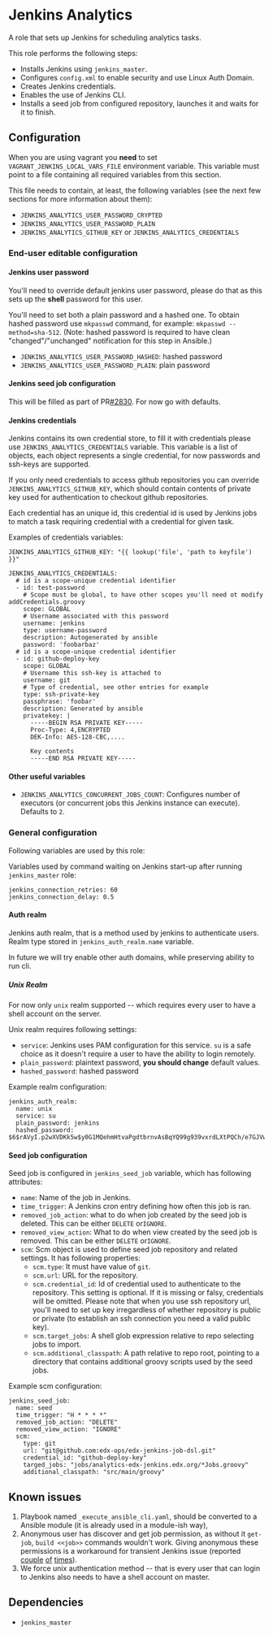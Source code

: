 # Jenkins Analytics

A role that sets up Jenkins for scheduling analytics tasks. 

This role performs the following steps:

* Installs Jenkins using `jenkins_master`.
* Configures `config.xml` to enable security and use
  Linux Auth Domain.
* Creates Jenkins credentials. 
* Enables the use of Jenkins CLI. 
* Installs a seed job from configured repository, launches it and waits
  for it to finish.

## Configuration

When you are using vagrant you **need** to set `VAGRANT_JENKINS_LOCAL_VARS_FILE`
environment variable. This variable must point to a file containing 
all required variables from this section.

This file needs to contain, at least, the following variables 
(see the next few sections for more information about them): 

* `JENKINS_ANALYTICS_USER_PASSWORD_CRYPTED` 
* `JENKINS_ANALYTICS_USER_PASSWORD_PLAIN`
* `JENKINS_ANALYTICS_GITHUB_KEY` or `JENKINS_ANALYTICS_CREDENTIALS`

 
### End-user editable configuration 

#### Jenkins user password

You'll need to override default jenkins user password, please do that
as this sets up the **shell** password for this user. 

You'll need to set both a plain password and a hashed one.
To obtain hashed password use `mkpasswd` command, for example: 
`mkpasswd --method=sha-512`. (Note: hashed password is required 
to have clean "changed"/"unchanged" notification for this step 
in Ansible.) 

* `JENKINS_ANALYTICS_USER_PASSWORD_HASHED`: hashed password 
* `JENKINS_ANALYTICS_USER_PASSWORD_PLAIN`: plain password

#### Jenkins seed job configuration 

This will be filled as part of PR[#2830](https://github.com/edx/configuration/pull/2830). 
For now go with defaults. 

#### Jenkins credentials

Jenkins contains its own credential store, to fill it with credentials 
please use `JENKINS_ANALYTICS_CREDENTIALS` variable. This variable 
is a list of objects, each object represents a single credential,
for now passwords and ssh-keys are supported. 

If you only need credentials to access github repositories
you can override `JENKINS_ANALYTICS_GITHUB_KEY`,
which should contain contents of private key used for 
authentication to checkout github repositories.  

Each credential has an unique id, this credential id is used by 
Jenkins jobs to match a task requiring credential with a 
credential for given task. 

Examples of credentials variables:
 
    JENKINS_ANALYTICS_GITHUB_KEY: "{{ lookup('file', 'path to keyfile') }}" 
        
    JENKINS_ANALYTICS_CREDENTIALS:
      # id is a scope-unique credential identifier
      - id: test-password
        # Scope must be global, to have other scopes you'll need ot modify addCredentials.groovy
        scope: GLOBAL
        # Username associated with this password
        username: jenkins
        type: username-password
        description: Autogenerated by ansible
        password: 'foobarbaz'
      # id is a scope-unique credential identifier
      - id: github-deploy-key
        scope: GLOBAL
        # Username this ssh-key is attached to
        username: git
        # Type of credential, see other entries for example
        type: ssh-private-key        
        passphrase: 'foobar'
        description: Generated by ansible
        privatekey: |
          -----BEGIN RSA PRIVATE KEY-----
          Proc-Type: 4,ENCRYPTED
          DEK-Info: AES-128-CBC,....

          Key contents
          -----END RSA PRIVATE KEY-----

#### Other useful variables

* `JENKINS_ANALYTICS_CONCURRENT_JOBS_COUNT`: Configures number of 
  executors (or concurrent jobs this Jenkins instance can 
  execute). Defaults to `2`. 

### General configuration 

Following variables are used by this role:

Variables used by command waiting on Jenkins start-up after running
`jenkins_master` role:

    jenkins_connection_retries: 60
    jenkins_connection_delay: 0.5

#### Auth realm

Jenkins auth realm, that is a method used by jenkins to authenticate users.
Realm type stored in `jenkins_auth_realm.name` variable.

In future we will try enable other auth domains, while
preserving ability to run cli.

##### Unix Realm

For now only `unix` realm supported -- which requires every user to have a
shell account on the server.

Unix realm requires following settings:

* `service`: Jenkins uses PAM configuration for this service. `su` is
a safe choice as it doesn't require a user to have the ability to login
remotely.
* `plain_password`:  plaintext password, **you should change** default values.
* `hashed_password`: hashed password

Example realm configuration:

    jenkins_auth_realm:
      name: unix
      service: su
      plain_password: jenkins
      hashed_password: $6$rAVyI.p2wXVDKk5w$y0G1MQehmHtvaPgdtbrnvAsBqYQ99g939vxrdLXtPQCh/e7GJVwbnqIKZpve8EcMLTtq.7sZwTBYV9Tdjgf1k.


#### Seed job configuration

Seed job is configured in `jenkins_seed_job` variable, which has following
attributes:

* `name`:  Name of the job in Jenkins.
* `time_trigger`: A Jenkins cron entry defining how often this job is ran.
* `removed_job_action`: what to do when job created by the seed job is deleted.
  This can be either  `DELETE` or`IGNORE`.
* `removed_view_action`: What to do when view created by the seed job is removed.
  This can be either  `DELETE` or`IGNORE`.
* `scm`: Scm object is used to define seed job repository and related settings.
  It has following properties:
  * `scm.type`: It must have value of `git`.
  * `scm.url`: URL for the repository.
  * `scm.credential_id`: Id of credential used to authenticate to the repository.
    This setting is optional. If it is missing or falsy, credentials will be omitted. 
    Please note that when you use ssh repository url, you'll need to set up key irregardless 
    of whether repository is public or private (to establish an ssh connection
    you need a valid public key). 
  * `scm.target_jobs`: A shell glob expression relative to repo selecting
    jobs to import.
  * `scm.additional_classpath`: A path relative to repo root, pointing to a
     directory that contains additional groovy scripts used by the seed jobs.

Example scm configuration:

    jenkins_seed_job:
      name: seed
      time_trigger: "H * * * *"
      removed_job_action: "DELETE"
      removed_view_action: "IGNORE"
      scm:
        type: git
        url: "git@github.com:edx-ops/edx-jenkins-job-dsl.git"
        credential_id: "github-deploy-key"
        targed_jobs: "jobs/analytics-edx-jenkins.edx.org/*Jobs.groovy"
        additional_classpath: "src/main/groovy"

Known issues
------------

1. Playbook named `_execute_ansible_cli.yaml`, should be converted to a
   Ansible module (it is already used in a module-ish way),
2. Anonymous user has discover and get job permission, as without it
   `get-job`, `build <<job>>` commands wouldn't work.
   Giving anonymous these permissions is a workaround for
   transient Jenkins issue (reported [couple][1] [of][2] [times][3]).
3. We force unix authentication method -- that is every user that can login
   to Jenkins also needs to have a shell account on master.


Dependencies
------------

- `jenkins_master`

[1]: https://issues.jenkins-ci.org/browse/JENKINS-12543
[2]: https://issues.jenkins-ci.org/browse/JENKINS-11024
[3]: https://issues.jenkins-ci.org/browse/JENKINS-22143
